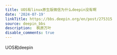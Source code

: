 ```yaml
---
title: UOS有linux原生版微信为什么deepin没有啊
date: '2024-07-19'
linkTitle: https://bbs.deepin.org/en/post/275315
source: deepin_bbs
description:  枫原万叶 
disable_comments: true
---
```

UOS和deepin
